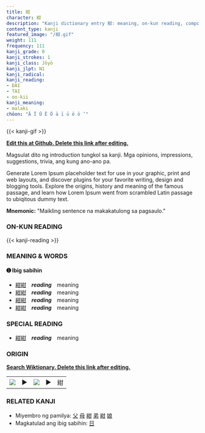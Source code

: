 ```yaml
---
title: 紺
character: 紺
description: "Kanji dictionary entry 紺: meaning, on-kun reading, compounds, origin, related kanji"
content_type: kanji
featured_image: "/紺.gif"
weight: 111
frequency: 111
kanji_grade: 0
kanji_strokes: 1
kanji_class: Jōyō
kanji_jlpt: N1
kanji_radical: 
kanji_reading: 
- DAI
- TAI
- oo-kii
kanji_meaning:
- malaki
chōon: "Ā Ī Ū Ē Ō ā ī ū ē ō ’"
---
```

[//]: # (Don't edit the line below. Kanji animated GIF code is automatically generated.)
{{< kanji-gif >}}

[//]: # (Edit below this line.)

**[Edit this at Github. Delete this link after editing.](https://github.com/tim0g/tim/tree/main/content/kanji/紺/index.md)**

Magsulat dito ng introduction tungkol sa kanji. Mga opinions, impressions, suggestions, trivia, ang kung ano-ano pa.

Generate Lorem Ipsum placeholder text for use in your graphic, print and web layouts, and discover plugins for your favorite writing, design and blogging tools. Explore the origins, history and meaning of the famous passage, and learn how Lorem Ipsum went from scrambled Latin passage to ubiqitous dummy text.
 
**Mnemonic:** "Maikling sentence na makakatulong sa pagsaulo."

### ON-KUN READING

[//]: # (Don't edit the line below. ON-KUN READING code is automatically generated.)
{{< kanji-reading >}}

### MEANING & WORDS

#### ➊ **Ibig sabihin**
  - [紺](../紺)[紺](../紺)　***reading***　meaning
  - [紺](../紺)[紺](../紺)　***reading***　meaning
  - [紺](../紺)[紺](../紺)　***reading***　meaning
  - [紺](../紺)[紺](../紺)　***reading***　meaning

### SPECIAL READING
  - [紺](../紺)[紺](../紺)　***reading***　meaning

### ORIGIN

**[Search Wiktionary. Delete this link after editing.](https://wiktionary.org/wiki/紺)**
<table class="kanji-table"><tr><td>
<img src="60px-紺-bronze.svg.png">
</td><td>▶</td><td>
<img src="60px-紺-oracle.svg.png">
</td><td>▶</td>
<td class="kanji-origin">紺</td>
</tr></table>

### RELATED KANJI
- Miyembro ng pamilya: [父](../父) [母](../母) [紺](../紺) [弟](../弟) [紺](../紺) [娘](../娘)
- Magkatulad ang ibig sabihin: [日](../日)
